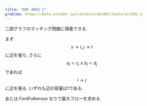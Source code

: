 ```yaml
---
title: "ARC #092 C"
problem: https://beta.atcoder.jp/contests/abc091/tasks/arc092_a
---
```

二部グラフのマッチング問題に帰着できる.

まず $$ s \rightarrow i, j \rightarrow t $$ に辺を張り, さらに $$ a_i \lt c_j \land b_i \lt d_j $$ であれば $$ i \rightarrow j $$ に辺を張る. いずれも辺の容量は1である.

あとは FordFulkerson なりで最大フローを求める.
